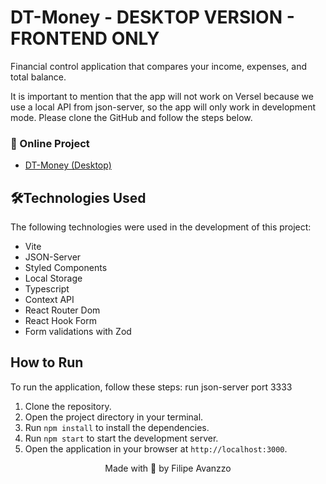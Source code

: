 # DT-Money - DESKTOP VERSION - FRONTEND ONLY

Financial control application that compares your income, expenses, and total balance.

It is important to mention that the app will not work on Versel because we use a local API from json-server, so the app will only work in development mode. Please clone the GitHub and follow the steps below.

### 🔗  Online Project
* [DT-Money  (Desktop)](https://dt-money-nztu4c84s-filipezzo.vercel.app/)

## 🛠️Technologies Used

The following technologies were used in the development of this project:

- Vite
- JSON-Server
- Styled Components
- Local Storage
- Typescript
- Context API
- React Router Dom
- React Hook Form
- Form validations with Zod

## How to Run

To run the application, follow these steps:
run json-server port 3333
1. Clone the repository.
2. Open the project directory in your terminal.
3. Run `npm install` to install the dependencies.
4. Run `npm start` to start the development server.
5. Open the application in your browser at `http://localhost:3000`.



<p align="center">Made with 💙 by Filipe Avanzzo</p>
